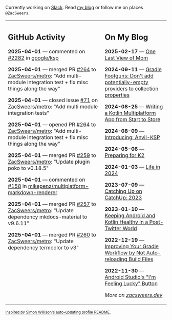 Currently working on [Slack](https://slack.com/). Read [my blog](https://zacsweers.dev/) or follow me on places `@ZacSweers`.

<table><tr><td valign="top" width="60%">

## GitHub Activity
<!-- githubActivity starts -->
**2025-04-01** — commented on [#2282](https://github.com/google/ksp/issues/2282#issuecomment-2770107416) in [google/ksp](https://github.com/google/ksp)

**2025-04-01** — merged PR [#264](https://github.com/ZacSweers/metro/pull/264) to [ZacSweers/metro](https://github.com/ZacSweers/metro): "Add multi-module integration test + fix misc things along the way"

**2025-04-01** — closed issue [#71](https://github.com/ZacSweers/metro/issues/71) on [ZacSweers/metro](https://github.com/ZacSweers/metro): "Add multi module integration tests"

**2025-04-01** — opened PR [#264](https://github.com/ZacSweers/metro/pull/264) to [ZacSweers/metro](https://github.com/ZacSweers/metro): "Add multi-module integration test + fix misc things along the way"

**2025-04-01** — merged PR [#259](https://github.com/ZacSweers/metro/pull/259) to [ZacSweers/metro](https://github.com/ZacSweers/metro): "Update plugin poko to v0.18.5"

**2025-04-01** — commented on [#158](https://github.com/mikepenz/multiplatform-markdown-renderer/issues/158#issuecomment-2769701273) in [mikepenz/multiplatform-markdown-renderer](https://github.com/mikepenz/multiplatform-markdown-renderer)

**2025-04-01** — merged PR [#257](https://github.com/ZacSweers/metro/pull/257) to [ZacSweers/metro](https://github.com/ZacSweers/metro): "Update dependency mkdocs-material to v9.6.11"

**2025-04-01** — merged PR [#260](https://github.com/ZacSweers/metro/pull/260) to [ZacSweers/metro](https://github.com/ZacSweers/metro): "Update dependency termcolor to v3"
<!-- githubActivity ends -->
</td><td valign="top" width="40%">

## On My Blog
<!-- blog starts -->
**2025-02-17** — [One Last View of Mom](https://www.zacsweers.dev/one-last-view-of-mom/)

**2024-09-11** — [Gradle Footguns: Don't add potentially-empty providers to collection properties](https://www.zacsweers.dev/gradle-footgun-adding-empty-providers-to-collection-properties/)

**2024-08-25** — [Writing a Kotlin Multiplatform App from Start to Store](https://www.zacsweers.dev/writing-a-kotlin-multiplatform-app-from-start-to-store/)

**2024-08-09** — [Introducing: Anvil-KSP](https://www.zacsweers.dev/introducing-anvil-ksp/)

**2024-05-06** — [Preparing for K2](https://www.zacsweers.dev/preparing-for-k2/)

**2024-01-03** — [Life in 2024](https://www.zacsweers.dev/life-in-2024/)

**2023-07-09** — [Catching Up on CatchUp: 2023](https://www.zacsweers.dev/catching-up-on-catchup-2023/)

**2023-01-10** — [Keeping Android and Kotlin Healthy in a Post-Twitter World](https://www.zacsweers.dev/keeping-android-healthy/)

**2022-12-19** — [Improving Your Gradle Workflow by Not Auto-reloading Build Files](https://www.zacsweers.dev/improving-your-workflow-by-not-auto-reloading-build-files/)

**2022-11-30** — [Android Studio's "I'm Feeling Lucky" Button](https://www.zacsweers.dev/android-studios-im-feeling-lucky-button/)
<!-- blog ends -->
_More on [zacsweers.dev](https://zacsweers.dev/)_
</td></tr></table>

<sub><a href="https://simonwillison.net/2020/Jul/10/self-updating-profile-readme/">Inspired by Simon Willison's auto-updating profile README.</a></sub>
